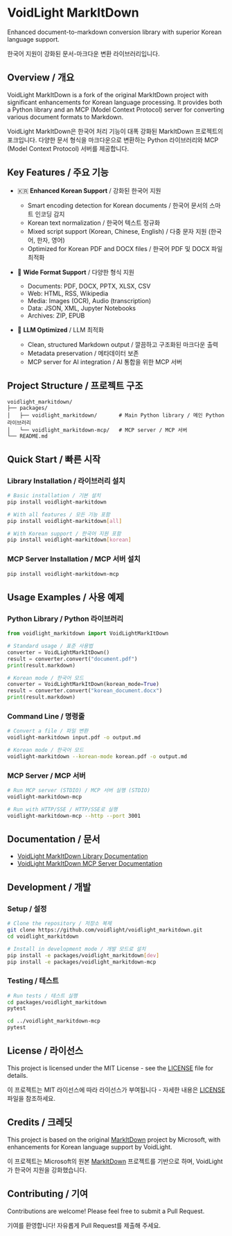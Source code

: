 # VoidLight MarkItDown

Enhanced document-to-markdown conversion library with superior Korean language support.

한국어 지원이 강화된 문서-마크다운 변환 라이브러리입니다.

## Overview / 개요

VoidLight MarkItDown is a fork of the original MarkItDown project with significant enhancements for Korean language processing. It provides both a Python library and an MCP (Model Context Protocol) server for converting various document formats to Markdown.

VoidLight MarkItDown은 한국어 처리 기능이 대폭 강화된 MarkItDown 프로젝트의 포크입니다. 다양한 문서 형식을 마크다운으로 변환하는 Python 라이브러리와 MCP (Model Context Protocol) 서버를 제공합니다.

## Key Features / 주요 기능

- 🇰🇷 **Enhanced Korean Support** / 강화된 한국어 지원
  - Smart encoding detection for Korean documents / 한국어 문서의 스마트 인코딩 감지
  - Korean text normalization / 한국어 텍스트 정규화
  - Mixed script support (Korean, Chinese, English) / 다중 문자 지원 (한국어, 한자, 영어)
  - Optimized for Korean PDF and DOCX files / 한국어 PDF 및 DOCX 파일 최적화

- 📄 **Wide Format Support** / 다양한 형식 지원
  - Documents: PDF, DOCX, PPTX, XLSX, CSV
  - Web: HTML, RSS, Wikipedia
  - Media: Images (OCR), Audio (transcription)
  - Data: JSON, XML, Jupyter Notebooks
  - Archives: ZIP, EPUB

- 🤖 **LLM Optimized** / LLM 최적화
  - Clean, structured Markdown output / 깔끔하고 구조화된 마크다운 출력
  - Metadata preservation / 메타데이터 보존
  - MCP server for AI integration / AI 통합을 위한 MCP 서버

## Project Structure / 프로젝트 구조

```
voidlight_markitdown/
├── packages/
│   ├── voidlight_markitdown/       # Main Python library / 메인 Python 라이브러리
│   └── voidlight_markitdown-mcp/   # MCP server / MCP 서버
└── README.md
```

## Quick Start / 빠른 시작

### Library Installation / 라이브러리 설치

```bash
# Basic installation / 기본 설치
pip install voidlight-markitdown

# With all features / 모든 기능 포함
pip install voidlight-markitdown[all]

# With Korean support / 한국어 지원 포함
pip install voidlight-markitdown[korean]
```

### MCP Server Installation / MCP 서버 설치

```bash
pip install voidlight-markitdown-mcp
```

## Usage Examples / 사용 예제

### Python Library / Python 라이브러리

```python
from voidlight_markitdown import VoidLightMarkItDown

# Standard usage / 표준 사용법
converter = VoidLightMarkItDown()
result = converter.convert("document.pdf")
print(result.markdown)

# Korean mode / 한국어 모드
converter = VoidLightMarkItDown(korean_mode=True)
result = converter.convert("korean_document.docx")
print(result.markdown)
```

### Command Line / 명령줄

```bash
# Convert a file / 파일 변환
voidlight-markitdown input.pdf -o output.md

# Korean mode / 한국어 모드
voidlight-markitdown --korean-mode korean.pdf -o output.md
```

### MCP Server / MCP 서버

```bash
# Run MCP server (STDIO) / MCP 서버 실행 (STDIO)
voidlight-markitdown-mcp

# Run with HTTP/SSE / HTTP/SSE로 실행
voidlight-markitdown-mcp --http --port 3001
```

## Documentation / 문서

- [VoidLight MarkItDown Library Documentation](packages/voidlight_markitdown/README.md)
- [VoidLight MarkItDown MCP Server Documentation](packages/voidlight_markitdown-mcp/README.md)

## Development / 개발

### Setup / 설정

```bash
# Clone the repository / 저장소 복제
git clone https://github.com/voidlight/voidlight_markitdown.git
cd voidlight_markitdown

# Install in development mode / 개발 모드로 설치
pip install -e packages/voidlight_markitdown[dev]
pip install -e packages/voidlight_markitdown-mcp
```

### Testing / 테스트

```bash
# Run tests / 테스트 실행
cd packages/voidlight_markitdown
pytest

cd ../voidlight_markitdown-mcp
pytest
```

## License / 라이선스

This project is licensed under the MIT License - see the [LICENSE](LICENSE) file for details.

이 프로젝트는 MIT 라이선스에 따라 라이선스가 부여됩니다 - 자세한 내용은 [LICENSE](LICENSE) 파일을 참조하세요.

## Credits / 크레딧

This project is based on the original [MarkItDown](https://github.com/microsoft/markitdown) project by Microsoft, with enhancements for Korean language support by VoidLight.

이 프로젝트는 Microsoft의 원본 [MarkItDown](https://github.com/microsoft/markitdown) 프로젝트를 기반으로 하며, VoidLight가 한국어 지원을 강화했습니다.

## Contributing / 기여

Contributions are welcome! Please feel free to submit a Pull Request.

기여를 환영합니다! 자유롭게 Pull Request를 제출해 주세요.